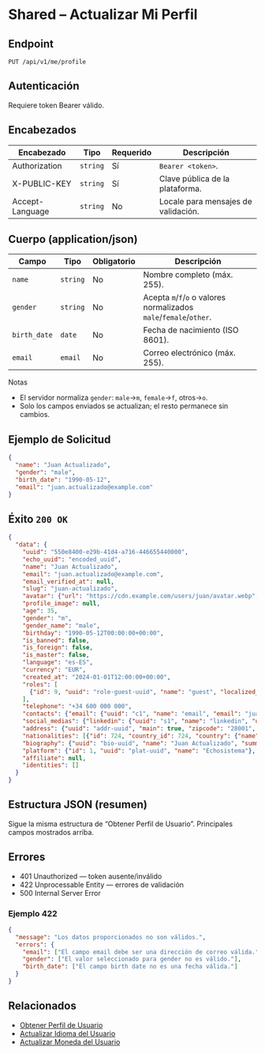 # Shared – Actualizar Mi Perfil

## Endpoint

`PUT /api/v1/me/profile`

## Autenticación

Requiere token Bearer válido.

## Encabezados

| Encabezado | Tipo | Requerido | Descripción |
| ---------- | ---- | --------- | ----------- |
| Authorization | `string` | Sí | `Bearer <token>`. |
| X-PUBLIC-KEY  | `string` | Sí | Clave pública de la plataforma. |
| Accept-Language | `string` | No | Locale para mensajes de validación. |

## Cuerpo (application/json)

| Campo | Tipo | Obligatorio | Descripción |
| ----- | ---- | ---------- | ----------- |
| `name` | `string` | No | Nombre completo (máx. 255). |
| `gender` | `string` | No | Acepta `m`/`f`/`o` o valores normalizados `male`/`female`/`other`. |
| `birth_date` | `date` | No | Fecha de nacimiento (ISO 8601). |
| `email` | `email` | No | Correo electrónico (máx. 255). |

Notas
- El servidor normaliza `gender`: `male`→`m`, `female`→`f`, otros→`o`.
- Solo los campos enviados se actualizan; el resto permanece sin cambios.

## Ejemplo de Solicitud

```json
{
  "name": "Juan Actualizado",
  "gender": "male",
  "birth_date": "1990-05-12",
  "email": "juan.actualizado@example.com"
}
```

## Éxito `200 OK`

```json
{
  "data": {
    "uuid": "550e8400-e29b-41d4-a716-446655440000",
    "echo_uuid": "encoded_uuid",
    "name": "Juan Actualizado",
    "email": "juan.actualizado@example.com",
    "email_verified_at": null,
    "slug": "juan-actualizado",
    "avatar": {"url": "https://cdn.example.com/users/juan/avatar.webp", "usage": "avatar"},
    "profile_image": null,
    "age": 35,
    "gender": "m",
    "gender_name": "male",
    "birthday": "1990-05-12T00:00:00+00:00",
    "is_banned": false,
    "is_foreign": false,
    "is_master": false,
    "language": "es-ES",
    "currency": "EUR",
    "created_at": "2024-01-01T12:00:00+00:00",
    "roles": [
      {"id": 9, "uuid": "role-guest-uuid", "name": "guest", "localized_name": "Invitado", "permissions": ["store.complaint"]}
    ],
    "telephone": "+34 600 000 000",
    "contacts": {"email": {"uuid": "c1", "name": "email", "email": "juan.actualizado@example.com", "phone": null}},
    "social_medias": {"linkedin": {"uuid": "s1", "name": "linkedin", "url": "https://linkedin.com/in/juan"}},
    "address": {"uuid": "addr-uuid", "main": true, "zipcode": "28001", "one": "Calle Mayor", "formatted": "Calle Mayor, Madrid, 28001, ES"},
    "nationalities": [{"id": 724, "country_id": 724, "country": {"name": "España", "code": "ES", "flag": "🇪🇸"}}],
    "biography": {"uuid": "bio-uuid", "name": "Juan Actualizado", "summary": "Desarrollador de software..."},
    "platform": {"id": 1, "uuid": "plat-uuid", "name": "Echosistema"},
    "affiliate": null,
    "identities": []
  }
}
```

## Estructura JSON (resumen)

Sigue la misma estructura de “Obtener Perfil de Usuario”. Principales campos mostrados arriba.

## Errores

- 401 Unauthorized — token ausente/inválido
- 422 Unprocessable Entity — errores de validación
- 500 Internal Server Error

### Ejemplo 422

```json
{
  "message": "Los datos proporcionados no son válidos.",
  "errors": {
    "email": ["El campo email debe ser una dirección de correo válida."],
    "gender": ["El valor seleccionado para gender no es válido."],
    "birth_date": ["El campo birth date no es una fecha válida."]
  }
}
```

## Relacionados

- [Obtener Perfil de Usuario](./UserProfile.md)
- [Actualizar Idioma del Usuario](./UserLanguageUpdate.md)
- [Actualizar Moneda del Usuario](./UserCurrencyUpdate.md)

